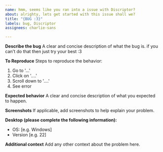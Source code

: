 ```yaml
---
name: hmm, seems like you ran into a issue with Discriptor?
about: alrighty, lets get started with this issue shall we?
title: "{BUG :3}"
labels: bug, Discriptor
assignees: charlie-sans

---
```


**Describe the bug**
A clear and concise description of what the bug is. if you can't do that then just try your best :3

**To Reproduce**
Steps to reproduce the behavior:
1. Go to '...'
2. Click on '....'
3. Scroll down to '....'
4. See error

**Expected behavior**
A clear and concise description of what you expected to happen.

**Screenshots**
If applicable, add screenshots to help explain your problem.

**Desktop (please complete the following information):**
 - OS: [e.g. Windows]
 - Version [e.g. 22]




**Additional context**
Add any other context about the problem here.
